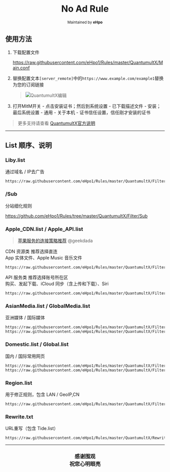 <h1 align="center">
No Ad Rule
</h1>
<p align="center">
<sup>
Maintained by <b>eHpo</b>
</sup>
</p>

## 使用方法

1. 下载配置文件

   <https://raw.githubusercontent.com/eHpo1/Rules/master/QuantumultX/Main.conf>

2. 替换配置文本`[server_remote]`中的`https://www.example.com/example1`替换为您的订阅链接

   > ![QuantumultX编辑](https://github.com/eHpo1/Rules/raw/master/.img/qxbj.jpg)

3. 打开MitM开关 - 点击安装证书；然后到系统设置 - 已下载描述文件 - 安装；最后系统设置 - 通用 - 关于本机 - 证书信任设置，信任刚才安装的证书

> 更多支持请查看 [QuantumultX官方说明](https://github.com/crossutility/Quantumult-X)

---

## List 顺序、说明

### Liby.list

通过域名 / IP去广告

```
https://raw.githubusercontent.com/eHpo1/Rules/master/QuantumultX/Filter/Liby.txt
```

### /Sub

分站细化规则

<https://github.com/eHpo1/Rules/tree/master/QuantumultX/Filter/Sub>

### Apple_CDN.list / Apple_API.list

> [苹果服务的连接策略推荐](https://blog.dada.li/2019/better-proxy-rules-for-apple-services) @geekdada

CDN 资源类  推荐选择直连  
App 实体文件、Apple Music 音乐文件

```
https://raw.githubusercontent.com/eHpo1/Rules/master/QuantumultX/Filter/Apple_CDN.txt
```

API 服务类  推荐选择账号所在区  
购买、发起下载、iCloud 同步（含上传和下载）、Siri

```
https://raw.githubusercontent.com/eHpo1/Rules/master/QuantumultX/Filter/Apple_API.txt
```

### AsianMedia.list / GlobalMedia.list

亚洲媒体 / 国际媒体

```
https://raw.githubusercontent.com/eHpo1/Rules/master/QuantumultX/Filter/AsianMedia.txt
https://raw.githubusercontent.com/eHpo1/Rules/master/QuantumultX/Filter/GlobalMedia.txt
```

### Domestic.list / Global.list

国内 / 国际常用网页

```
https://raw.githubusercontent.com/eHpo1/Rules/master/QuantumultX/Filter/Domestic.txt
https://raw.githubusercontent.com/eHpo1/Rules/master/QuantumultX/Filter/Global.txt
```

### Region.list

用于修正规则，包含 LAN / GeoIP,CN

```
https://raw.githubusercontent.com/eHpo1/Rules/master/QuantumultX/Filter/Region.txt
```

### Rewrite.txt

URL重写（包含 Tide.list）

```
https://raw.githubusercontent.com/eHpo1/Rules/master/QuantumultX/Rewrite.txt
```

---

<h3 align="center">
<p>感谢围观
<br>祝您心明眼亮</b>
</p>
</h3>
